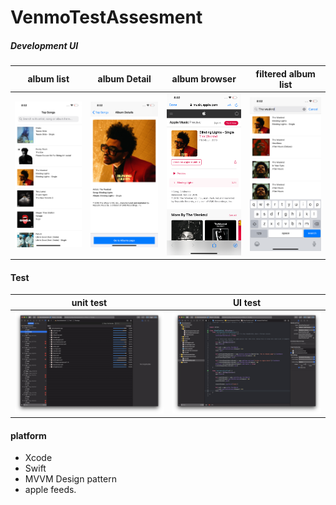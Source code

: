 # VenmoTestAssesment

##### Development UI
| album list | album Detail | album browser | filtered album list | 
| - | - | - | - |
| ![list](https://github.com/adavalli123/VenmoTestAssesment/blob/master/Images/albumlist001.png) | ![detail](https://github.com/adavalli123/VenmoTestAssesment/blob/master/Images/detail.png) | ![browser](https://github.com/adavalli123/VenmoTestAssesment/blob/master/Images/browser.png) | ![filtered](https://github.com/adavalli123/VenmoTestAssesment/blob/master/Images/search.png) |

#### Test
| unit test | UI test |
| - | - | 
| ![coverage](https://github.com/adavalli123/VenmoTestAssesment/blob/master/Images/unitTestCoverage.png) | ![ui test](https://github.com/adavalli123/VenmoTestAssesment/blob/master/Images/uiAutomationTests.png) |


#### platform
- Xcode 
- Swift
- MVVM Design pattern
- apple feeds.

